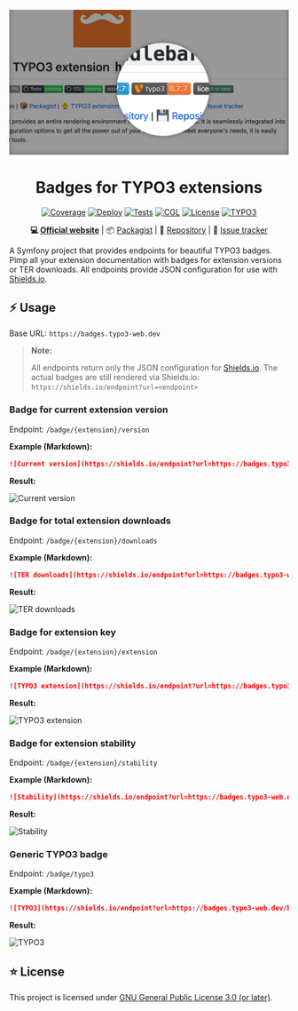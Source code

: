 <div align="center">

![Logo](docs/header.png)

# Badges for TYPO3 extensions

[![Coverage](https://sonarcloud.io/api/project_badges/measure?project=eliashaeussler_typo3-badges&metric=coverage)](https://sonarcloud.io/dashboard?id=eliashaeussler_typo3-badges)
[![Deploy](https://github.com/eliashaeussler/typo3-badges/actions/workflows/deploy.yaml/badge.svg)](https://github.com/eliashaeussler/typo3-badges/actions/workflows/deploy.yaml)
[![Tests](https://github.com/eliashaeussler/typo3-badges/actions/workflows/tests.yaml/badge.svg)](https://github.com/eliashaeussler/typo3-badges/actions/workflows/tests.yaml)
[![CGL](https://github.com/eliashaeussler/typo3-badges/actions/workflows/cgl.yaml/badge.svg)](https://github.com/eliashaeussler/typo3-badges/actions/workflows/cgl.yaml)
[![License](http://poser.pugx.org/eliashaeussler/typo3-badges/license)](LICENSE)
[![TYPO3](https://shields.io/endpoint?url=https://badges.typo3-web.dev/badge/typo3)](https://badges.typo3-web.dev)

**:computer:&nbsp;[Official website](https://badges.typo3-web.dev)** |
:package:&nbsp;[Packagist](https://packagist.org/packages/eliashaeussler/typo3-badges) |
:floppy_disk:&nbsp;[Repository](https://github.com/eliashaeussler/typo3-badges) |
:bug:&nbsp;[Issue tracker](https://github.com/eliashaeussler/typo3-badges/issues)

</div>

A Symfony project that provides endpoints for beautiful TYPO3 badges. Pimp all your
extension documentation with badges for extension versions or TER downloads. All
endpoints provide JSON configuration for use with
[Shields.io](https://shields.io/endpoint).

## :zap: Usage

Base URL: `https://badges.typo3-web.dev`

> **Note:**
>
> All endpoints return only the JSON configuration for
> [Shields.io](https://shields.io/endpoint). The actual badges are still rendered via
> Shields.io: `https://shields.io/endpoint?url=<endpoint>`

### Badge for current extension version

Endpoint: `/badge/{extension}/version`

**Example (Markdown):**

```markdown
![Current version](https://shields.io/endpoint?url=https://badges.typo3-web.dev/badge/handlebars/version)
```

**Result:**

![Current version](https://shields.io/endpoint?url=https://badges.typo3-web.dev/badge/handlebars/version)

### Badge for total extension downloads

Endpoint: `/badge/{extension}/downloads`

**Example (Markdown):**

```markdown
![TER downloads](https://shields.io/endpoint?url=https://badges.typo3-web.dev/badge/handlebars/downloads)
```

**Result:**

![TER downloads](https://shields.io/endpoint?url=https://badges.typo3-web.dev/badge/handlebars/downloads)

### Badge for extension key

Endpoint: `/badge/{extension}/extension`

**Example (Markdown):**

```markdown
![TYPO3 extension](https://shields.io/endpoint?url=https://badges.typo3-web.dev/badge/handlebars/extension)
```

**Result:**

![TYPO3 extension](https://shields.io/endpoint?url=https://badges.typo3-web.dev/badge/handlebars/extension)

### Badge for extension stability

Endpoint: `/badge/{extension}/stability`

**Example (Markdown):**

```markdown
![Stability](https://shields.io/endpoint?url=https://badges.typo3-web.dev/badge/handlebars/stability)
```

**Result:**

![Stability](https://shields.io/endpoint?url=https://badges.typo3-web.dev/badge/handlebars/stability)

### Generic TYPO3 badge

Endpoint: `/badge/typo3`

**Example (Markdown):**

```markdown
![TYPO3](https://shields.io/endpoint?url=https://badges.typo3-web.dev/badge/typo3)
```

**Result:**

![TYPO3](https://shields.io/endpoint?url=https://badges.typo3-web.dev/badge/typo3)

## :star: License

This project is licensed under [GNU General Public License 3.0 (or later)](LICENSE).
